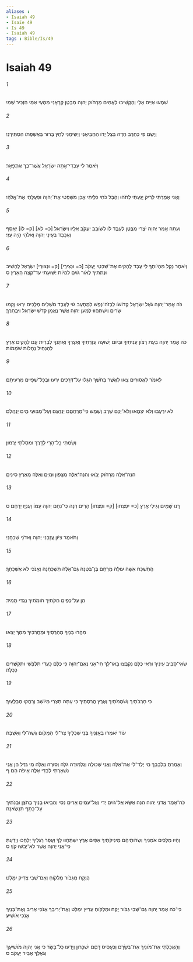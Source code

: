 ```yaml
---
aliases : 
- Isaiah 49
- Isaïe 49
- Is 49
- Isaiah 49
tags : Bible/Is/49
---
```


# Isaiah 49

###### 1
שִׁמְעוּ אִיִּים אֵלַי וְהַקְשִׁיבוּ לְאֻמִּים מֵרָחֹוק יְהוָה מִבֶּטֶן קְרָאָנִי מִמְּעֵי אִמִּי הִזְכִּיר שְׁמִי׃
###### 2
וַיָּשֶׂם פִּי כְּחֶרֶב חַדָּה בְּצֵל יָדֹו הֶחְבִּיאָנִי וַיְשִׂימֵנִי לְחֵץ בָּרוּר בְּאַשְׁפָּתֹו הִסְתִּירָנִי׃
###### 3
וַיֹּאמֶר לִי עַבְדִּי־אָתָּה יִשְׂרָאֵל אֲשֶׁר־בְּךָ אֶתְפָּאָר׃
###### 4
וַאֲנִי אָמַרְתִּי לְרִיק יָגַעְתִּי לְתֹהוּ וְהֶבֶל כֹּחִי כִלֵּיתִי אָכֵן מִשְׁפָּטִי אֶת־יְהוָה וּפְעֻלָּתִי אֶת־אֱלֹהָי׃
###### 5
וְעַתָּה אָמַר יְהוָה יֹצְרִי מִבֶּטֶן לְעֶבֶד לֹו לְשֹׁובֵב יַעֲקֹב אֵלָיו וְיִשְׂרָאֵל [כ= לֹא] [ק= לֹו] יֵאָסֵף וְאֶכָּבֵד בְּעֵינֵי יְהוָה וֵאלֹהַי הָיָה עֻזִּי׃
###### 6
וַיֹּאמֶר נָקֵל מִהְיֹותְךָ לִי עֶבֶד לְהָקִים אֶת־שִׁבְטֵי יַעֲקֹב [כ= וּנְצִירֵי] [ק= וּנְצוּרֵי] יִשְׂרָאֵל לְהָשִׁיב וּנְתַתִּיךָ לְאֹור גֹּויִם לִהְיֹות יְשׁוּעָתִי עַד־קְצֵה הָאָרֶץ׃ ס
###### 7
כֹּה אָמַר־יְהוָה גֹּאֵל יִשְׂרָאֵל קְדֹושֹׁו לִבְזֹה־נֶפֶשׁ לִמְתָעֵב גֹּוי לְעֶבֶד מֹשְׁלִים מְלָכִים יִרְאוּ וָקָמוּ שָׂרִים וְיִשְׁתַּחֲוּוּ לְמַעַן יְהוָה אֲשֶׁר נֶאֱמָן קְדֹשׁ יִשְׂרָאֵל וַיִּבְחָרֶךָּ׃
###### 8
כֹּה אָמַר יְהוָה בְּעֵת רָצֹון עֲנִיתִיךָ וּבְיֹום יְשׁוּעָה עֲזַרְתִּיךָ וְאֶצָּרְךָ וְאֶתֶּנְךָ לִבְרִית עָם לְהָקִים אֶרֶץ לְהַנְחִיל נְחָלֹות שֹׁמֵמֹות׃
###### 9
לֵאמֹר לַאֲסוּרִים צֵאוּ לַאֲשֶׁר בַּחֹשֶׁךְ הִגָּלוּ עַל־דְּרָכִים יִרְעוּ וּבְכָל־שְׁפָיִים מַרְעִיתָם׃
###### 10
לֹא יִרְעָבוּ וְלֹא יִצְמָאוּ וְלֹא־יַכֵּם שָׁרָב וָשָׁמֶשׁ כִּי־מְרַחֲםָם יְנַהֲגֵם וְעַל־מַבּוּעֵי מַיִם יְנַהֲלֵם׃
###### 11
וְשַׂמְתִּי כָל־הָרַי לַדָּרֶךְ וּמְסִלֹּתַי יְרֻמוּן׃
###### 12
הִנֵּה־אֵלֶּה מֵרָחֹוק יָבֹאוּ וְהִנֵּה־אֵלֶּה מִצָּפֹון וּמִיָּם וְאֵלֶּה מֵאֶרֶץ סִינִים׃
###### 13
רָנּוּ שָׁמַיִם וְגִילִי אָרֶץ [כ= יִפְצְחוּ] [ק= וּפִצְחוּ] הָרִים רִנָּה כִּי־נִחַם יְהוָה עַמֹּו וַעֲנִיָּו יְרַחֵם׃ ס
###### 14
וַתֹּאמֶר צִיֹּון עֲזָבַנִי יְהוָה וַאדֹנָי שְׁכֵחָנִי׃
###### 15
הֲתִשְׁכַּח אִשָּׁה עוּלָהּ מֵרַחֵם בֶּן־בִּטְנָהּ גַּם־אֵלֶּה תִשְׁכַּחְנָה וְאָנֹכִי לֹא אֶשְׁכָּחֵךְ׃
###### 16
הֵן עַל־כַּפַּיִם חַקֹּתִיךְ חֹומֹתַיִךְ נֶגְדִּי תָּמִיד׃
###### 17
מִהֲרוּ בָּנָיִךְ מְהָרְסַיִךְ וּמַחֲרִבַיִךְ מִמֵּךְ יֵצֵאוּ׃
###### 18
שְׂאִי־סָבִיב עֵינַיִךְ וּרְאִי כֻּלָּם נִקְבְּצוּ בָאוּ־לָךְ חַי־אָנִי נְאֻם־יְהוָה כִּי כֻלָּם כָּעֲדִי תִלְבָּשִׁי וּתְקַשְּׁרִים כַּכַּלָּה׃
###### 19
כִּי חָרְבֹתַיִךְ וְשֹׁמְמֹתַיִךְ וְאֶרֶץ הֲרִסֻתֵיךְ כִּי עַתָּה תֵּצְרִי מִיֹּושֵׁב וְרָחֲקוּ מְבַלְּעָיִךְ׃
###### 20
עֹוד יֹאמְרוּ בְאָזְנַיִךְ בְּנֵי שִׁכֻּלָיִךְ צַר־לִי הַמָּקֹום גְּשָׁה־לִּי וְאֵשֵׁבָה׃
###### 21
וְאָמַרְתְּ בִּלְבָבֵךְ מִי יָלַד־לִי אֶת־אֵלֶּה וַאֲנִי שְׁכוּלָה וְגַלְמוּדָה גֹּלָה וְסוּרָה וְאֵלֶּה מִי גִדֵּל הֵן אֲנִי נִשְׁאַרְתִּי לְבַדִּי אֵלֶּה אֵיפֹה הֵם׃ ף
###### 22
כֹּה־אָמַר אֲדֹנָי יְהוִה הִנֵּה אֶשָּׂא אֶל־גֹּויִם יָדִי וְאֶל־עַמִּים אָרִים נִסִּי וְהֵבִיאוּ בָנַיִךְ בְּחֹצֶן וּבְנֹתַיִךְ עַל־כָּתֵף תִּנָּשֶׂאנָה׃
###### 23
וְהָיוּ מְלָכִים אֹמְנַיִךְ וְשָׂרֹותֵיהֶם מֵינִיקֹתַיִךְ אַפַּיִם אֶרֶץ יִשְׁתַּחֲווּ לָךְ וַעֲפַר רַגְלַיִךְ יְלַחֵכוּ וְיָדַעַתְּ כִּי־אֲנִי יְהוָה אֲשֶׁר לֹא־יֵבֹשׁוּ קֹוָי׃ ס
###### 24
הֲיֻקַּח מִגִּבֹּור מַלְקֹוחַ וְאִם־שְׁבִי צַדִּיק יִמָּלֵט׃
###### 25
כִּי־כֹה אָמַר יְהוָה גַּם־שְׁבִי גִבֹּור יֻקָּח וּמַלְקֹוחַ עָרִיץ יִמָּלֵט וְאֶת־יְרִיבֵךְ אָנֹכִי אָרִיב וְאֶת־בָּנַיִךְ אָנֹכִי אֹושִׁיעַ׃
###### 26
וְהַאֲכַלְתִּי אֶת־מֹונַיִךְ אֶת־בְּשָׂרָם וְכֶעָסִיס דָּםָם יִשְׁכָּרוּן וְיָדְעוּ כָל־בָּשָׂר כִּי אֲנִי יְהוָה מֹושִׁיעֵךְ וְגֹאֲלֵךְ אֲבִיר יַעֲקֹב׃ ס
